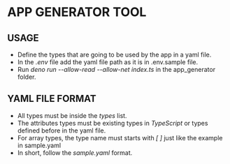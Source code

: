 # APP GENERATOR TOOL

## USAGE
* Define the types that are going to be used by the app in a yaml file.
* In the *.env* file add the yaml file path as it is in .env.sample file.
* Run *deno run --allow-read --allow-net index.ts* in the app_generator folder.

## YAML FILE FORMAT
* All types must be inside the *types* list.
* The attributes types must be existing types in *TypeScript* or types defined before in the yaml file.
* For array types, the type name must starts with *[ ]* just like the example in sample.yaml
* In short, follow the *sample.yaml* format.

